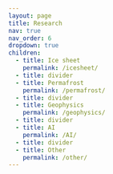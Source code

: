 ```yaml
---
layout: page
title: Research
nav: true
nav_order: 6
dropdown: true
children:
  - title: Ice sheet
    permalink: /icesheet/
  - title: divider
  - title: Permafrost
    permalink: /permafrost/
  - title: divider
  - title: Geophysics
    permalink: /geophysics/
  - title: divider
  - title: AI
    permalink: /AI/
  - title: divider
  - title: Other
    permalink: /other/
---
```


